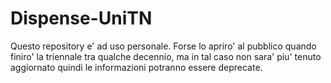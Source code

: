 # Dispense-UniTN

Questo repository e' ad uso personale. Forse lo apriro' al pubblico quando finiro' la triennale tra qualche decennio, ma in tal caso non sara' piu' tenuto aggiornato quindi le 
informazioni potranno essere deprecate.

